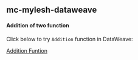 ## mc-mylesh-dataweave
#### Addition of two function

Click below to try `Addition` function in DataWeave:

<a href="">Addition Funtion</a>
